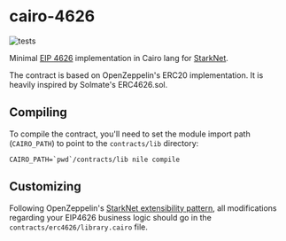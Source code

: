 # cairo-4626

![tests](https://github.com/milancermak/cairo-4626/actions/workflows/tests.yml/badge.svg)

Minimal [EIP 4626](https://eips.ethereum.org/EIPS/eip-4626) implementation in Cairo lang for [StarkNet](https://starknet.io/).

The contract is based on OpenZeppelin's ERC20 implementation. It is heavily inspired by Solmate's ERC4626.sol.

## Compiling

To compile the contract, you'll need to set the module import path (`CAIRO_PATH`) to point to the `contracts/lib` directory:

```shell
CAIRO_PATH=`pwd`/contracts/lib nile compile
```

## Customizing

Following OpenZeppelin's [StarkNet extensibility pattern](https://github.com/OpenZeppelin/cairo-contracts/blob/main/docs/Extensibility.md#the-pattern), all modifications regarding your EIP4626 business logic should go in the `contracts/erc4626/library.cairo` file.
